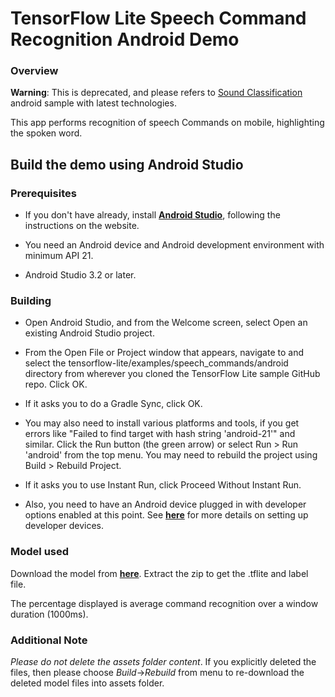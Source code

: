 # TensorFlow Lite Speech Command Recognition Android Demo

### Overview

**Warning**: This is deprecated, and please refers to
[Sound Classification](../../sound_classification/android/README.md) android
sample with latest technologies.

This app performs recognition of speech Commands on mobile, highlighting the spoken word.

<!-- TODO(b/124116863): Add app screenshot. -->

## Build the demo using Android Studio

### Prerequisites

* If you don't have already, install **[Android Studio](https://developer.android.com/studio/index.html)**, following the instructions on the website.

* You need an Android device and Android development environment with minimum API 21.
* Android Studio 3.2 or later.

### Building
* Open Android Studio, and from the Welcome screen, select Open an existing Android Studio project.

* From the Open File or Project window that appears, navigate to and select the tensorflow-lite/examples/speech_commands/android directory from wherever you cloned the TensorFlow Lite sample GitHub repo. Click OK.

* If it asks you to do a Gradle Sync, click OK.

* You may also need to install various platforms and tools, if you get errors like "Failed to find target with hash string 'android-21'" and similar.
Click the Run button (the green arrow) or select Run > Run 'android' from the top menu. You may need to rebuild the project using Build > Rebuild Project.

* If it asks you to use Instant Run, click Proceed Without Instant Run.

* Also, you need to have an Android device plugged in with developer options enabled at this point. See **[here](https://developer.android.com/studio/run/device)** for more details on setting up developer devices.


### Model used
Download the model from **[here](https://storage.googleapis.com/download.tensorflow.org/models/tflite/conv_actions_tflite.zip)**. Extract the zip to get the .tflite and label file.

The percentage displayed is average command recognition over a window duration (1000ms).

### Additional Note
_Please do not delete the assets folder content_. If you explicitly deleted the files, then please choose *Build*->*Rebuild* from menu to re-download the deleted model files into assets folder.

